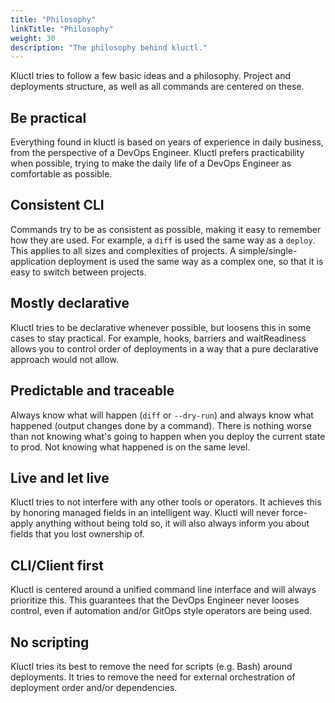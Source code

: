 ```yaml
---
title: "Philosophy"
linkTitle: "Philosophy"
weight: 30
description: "The philosophy behind kluctl."
---
```


Kluctl tries to follow a few basic ideas and a philosophy. Project and deployments structure, as well as all commands
are centered on these.

## Be practical
Everything found in kluctl is based on years of experience in daily business, from the perspective of a DevOps Engineer. 
Kluctl prefers practicability when possible, trying to make the daily life of a DevOps Engineer as comfortable as possible.

## Consistent CLI
Commands try to be as consistent as possible, making it easy to remember how they are used. For example, a `diff` is used the same way as a `deploy`. This applies to all sizes and complexities of projects. A simple/single-application deployment is used the same way as a complex one, so that it is easy to switch between projects.

## Mostly declarative
Kluctl tries to be declarative whenever possible, but loosens this in some cases to stay practical.
For example, hooks, barriers and waitReadiness allows you to control order of deployments in a way that a pure declarative approach would not allow.

## Predictable and traceable
Always know what will happen (`diff` or `--dry-run`) and always know what happened (output changes done by a command).
There is nothing worse than not knowing what's going to happen when you deploy the current state to prod. Not knowing what happened is on the same level.

## Live and let live
Kluctl tries to not interfere with any other tools or operators. It achieves this by honoring managed fields in an intelligent way.
Kluctl will never force-apply anything without being told so, it will also always inform you about fields that you lost ownership of.

## CLI/Client first
Kluctl is centered around a unified command line interface and will always prioritize this. This
guarantees that the DevOps Engineer never looses control, even if automation and/or GitOps style operators are being used.

## No scripting
Kluctl tries its best to remove the need for scripts (e.g. Bash) around deployments. It tries to remove the need
for external orchestration of deployment order and/or dependencies.
